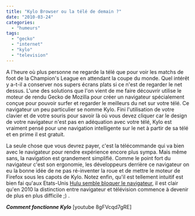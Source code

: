 ```yaml
---
title: "Kylo Browser ou la télé de demain ?"
date: "2010-03-24"
categories: 
  - "humeurs"
tags: 
  - "gecko"
  - "internet"
  - "kylo"
  - "television"
---
```


A l'heure où plus personne ne regarde la télé que pour voir les matchs de foot de la Champion's League en attendant la coupe du monde. Quel intérêt y a-t-il a conserver nos supers écrans plats si ce n'est de regarder le net dessus. L'une des solutions que l'on vient de me faire découvrir utilise le moteur de rendu Gecko de Mozilla pour créer un navigateur spécialement conçue pour pouvoir surfer et regarder le meilleurs du net sur votre télé. Ce navigateur un peu particulier se nomme Kylo. Fini l'utilisation de votre clavier et de votre souris pour savoir là où vous devez cliquer car le design de votre navigateur n'est pas en adéquation avec votre télé, Kylo est vraiment pensé pour une navigation intelligente sur le net à partir de sa télé et en prime il est gratuit.

La seule chose que vous devrez payer, c'est la télécommande qui va bien avec le navigateur pour rendre expérience encore plus sympa. Mais même sans, la navigation est grandement simplifié. Comme le point fort du navigateur c'est son ergonomie, les développeurs derrière ce navigateur on eu la bonne idée de ne pas ré-inventer la roue et de mettre le moteur de Firefox sous les capots de Kylo. Notez enfin, qu'il est tellement intuitif est bien fai qu'aux Etats-Unis [Hulu semble bloquer le navigateur](http://mashable.com/2010/03/22/hulu-kylo/ "Hulu Not Available on New Web TV Browser"), il est clair qu'en 2010 la distinction entre navigateur et télévision commence à devenir de plus en plus difficile ;) .

**_Comment fonctionne Kylo_** \[youtube 8gFVcqd7gRE\]
